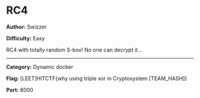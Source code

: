 # RC4

**Author:** Swizzer

**Difficulty:** Easy

RC4 with totally random S-box! No one can decrypt it...

---

**Category:** Dynamic docker

**Flag:** [LEET]HITCTF{why using triple xor in Cryptosystem [TEAM_HASH]}

**Port:** 8000
